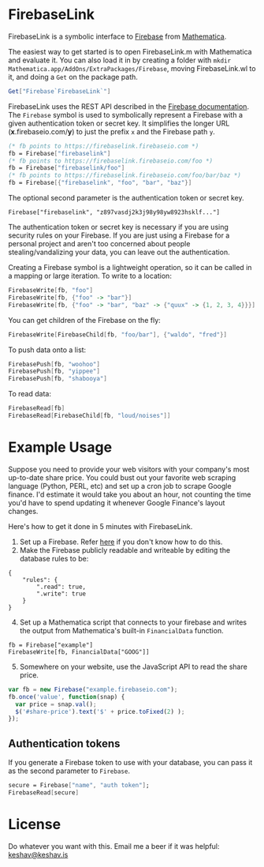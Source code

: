 FirebaseLink
============
FirebaseLink is a symbolic interface to [Firebase](https://firebase.com) from [Mathematica](http://wolfram.com). 

The easiest way to get started is to open FirebaseLink.m with Mathematica and evaluate it. You can also load it in by creating a folder with ```mkdir Mathematica.app/AddOns/ExtraPackages/Firebase```, moving FirebaseLink.wl to it, and doing a `Get` on the package path.

```Mathematica
Get["Firebase`FirebaseLink`"]
```
FirebaseLink uses the REST API described in the [Firebase documentation](https://firebase.com/docs). The ```Firebase``` symbol is used to symbolically represent a Firebase with a given authentication token or secret key. It simplifies the longer URL (__x__.firebaseio.com/__y__) to just the prefix ```x``` and the Firebase path ```y```.

```Mathematica
(* fb points to https://firebaselink.firebaseio.com *)
fb = Firebase["firebaselink"] 
(* fb points to https://firebaselink.firebaseio.com/foo *)
fb = Firebase["firebaselink/foo"]
(* fb points to https://firebaselink.firebaseio.com/foo/bar/baz *)
fb = Firebase[{"firebaselink", "foo", "bar", "baz"}] 
```

The optional second parameter is the authentication token or secret key.
```
Firebase["firebaselink", "z897vasdj2k3j98y98yw8923hsklf..."]
```
The authentication token or secret key is necessary if you are using security rules on your Firebase. If you are just using a Firebase for a personal project and aren't too concerned about people stealing/vandalizing your data, you can leave out the authentication.

Creating a Firebase symbol is a lightweight operation, so it can be called in a mapping or large iteration. To write to a location:

```Mathematica
FirebaseWrite[fb, "foo"]
FirebaseWrite[fb, {"foo" -> "bar"}]
FirebaseWrite[fb, {"foo" -> "bar", "baz" -> {"quux" -> {1, 2, 3, 4}}}]
```

You can get children of the Firebase on the fly:

```Mathematica
FirebaseWrite[FirebaseChild[fb, "foo/bar"], {"waldo", "fred"}]
```

To push data onto a list:

```Mathematica
FirebasePush[fb, "woohoo"]
FirebasePush[fb, "yippee"]
FirebasePush[fb, "shabooya"]
```
To read data:
```Mathematica
FirebaseRead[fb]
FirebaseRead[FirebaseChild[fb, "loud/noises"]]
```

Example Usage
===
Suppose you need to provide your web visitors with your company's most up-to-date share price. You could bust out your favorite web scraping language (Python, PERL, etc) and set up a cron job to scrape Google finance. I'd estimate it would take you about an hour, not counting the time you'd have to spend updating it whenever Google Finance's layout changes.

Here's how to get it done in 5 minutes with FirebaseLink.

1. Set up a Firebase. Refer [here](https://firebase.com/docs) if you don't know how to do this.
2. Make the Firebase publicly readable and writeable by editing the database rules to be:
```
{
    "rules": {
        ".read": true,
        ".write": true
    }
}
```

4. Set up a Mathematica script that connects to your firebase and writes the output from Mathematica's built-in ```FinancialData``` function.

```
fb = Firebase["example"]
FirebaseWrite[fb, FinancialData["GOOG"]]
```

5. Somewhere on your website, use the JavaScript API to read the share price.

```javascript
var fb = new Firebase("example.firebaseio.com");
fb.once('value', function(snap) { 
  var price = snap.val();
  $('#share-price').text('$' + price.toFixed(2) );
});
```

## Authentication tokens

If you generate a Firebase token to use with your database, you can pass it as the second parameter to `Firebase`.

```mathematica
secure = Firebase["name", "auth token"];
FirebaseRead[secure]
```

License
===
Do whatever you want with this. Email me a beer if it was helpful: [keshav@keshav.is](mailto:keshav@keshav.is)
